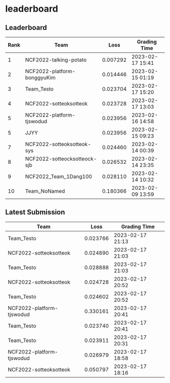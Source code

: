 
# leaderboard
## Leaderboard
|Rank|Team|Loss|Grading Time|
|----|----|----|------------|
|1|NCF2022-talking-potato|0.007292|2023-02-17 15:41|
|2|NCF2022-platform-bonggyuKim|0.014446|2023-02-15 01:19|
|3|Team_Testo|0.023704|2023-02-17 15:20|
|4|NCF2022-sotteoksotteok|0.023728|2023-02-17 13:03|
|5|NCF2022-platform-tjswodud|0.023956|2023-02-16 14:58|
|5|JJYY|0.023956|2023-02-15 09:23|
|7|NCF2022-sotteoksotteok-sys|0.024460|2023-02-14 00:39|
|8|NCF2022-sotteocksotteock-sjb|0.026532|2023-02-14 23:35|
|9|NCF2022_Team_1Dang100|0.028110|2023-02-14 10:32|
|10|Team_NoNamed|0.180366|2023-02-09 13:59|

## Latest Submission
|Team|Loss|Grading Time|
|----|----|------------|
|Team_Testo|0.023766|2023-02-17 21:13|
|NCF2022-sotteoksotteok|0.024890|2023-02-17 21:03|
|Team_Testo|0.028888|2023-02-17 21:03|
|NCF2022-sotteoksotteok|0.024728|2023-02-17 20:52|
|Team_Testo|0.024602|2023-02-17 20:52|
|NCF2022-platform-tjswodud|0.330161|2023-02-17 20:41|
|Team_Testo|0.023740|2023-02-17 20:41|
|Team_Testo|0.023911|2023-02-17 20:31|
|NCF2022-platform-tjswodud|0.026979|2023-02-17 18:58|
|NCF2022-sotteoksotteok|0.050797|2023-02-17 18:16|
